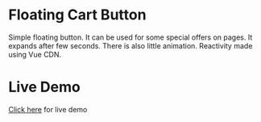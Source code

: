 # Floating Cart Button
Simple floating button. It can be used for some special offers on pages. It expands after few seconds. There is also little animation. Reactivity made using Vue CDN.

# Live Demo
[Click here](https://tymoteusznachtman.github.io/floating-cart-button/) for live demo
